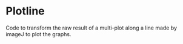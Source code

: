 # Plotline
Code to transform the raw result of a multi-plot along a line made by imageJ to plot the graphs. 
